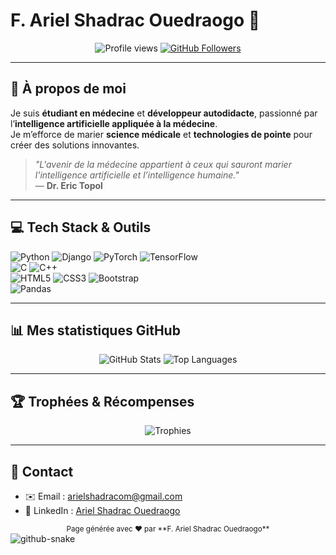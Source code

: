 # F. Ariel Shadrac Ouedraogo 👋

<div align="center">
  <img src="https://komarev.com/ghpvc/?username=ArielShadrac&color=brightgreen" alt="Profile views" />
  <a href="https://github.com/ArielShadrac?tab=followers">
    <img src="https://img.shields.io/github/followers/ArielShadrac?label=Followers&style=social" alt="GitHub Followers" />
  </a>
</div>

---

## 🔭 À propos de moi

Je suis **étudiant en médecine** et **développeur autodidacte**, passionné par l’**intelligence artificielle appliquée à la médecine**.  
Je m’efforce de marier **science médicale** et **technologies de pointe** pour créer des solutions innovantes.

> _"L'avenir de la médecine appartient à ceux qui sauront marier l'intelligence artificielle et l’intelligence humaine."_  
> — **Dr. Eric Topol**

---

## 💻 Tech Stack & Outils

![Python](https://img.shields.io/badge/-Python-3776AB?style=for-the-badge&logo=python&logoColor=white) 
![Django](https://img.shields.io/badge/-Django-092E20?style=for-the-badge&logo=django&logoColor=white) 
![PyTorch](https://img.shields.io/badge/-PyTorch-EE4C2C?style=for-the-badge&logo=pytorch&logoColor=white) 
![TensorFlow](https://img.shields.io/badge/-TensorFlow-FF6F00?style=for-the-badge&logo=tensorflow&logoColor=white)  
![C](https://img.shields.io/badge/-C-00599C?style=for-the-badge&logo=c&logoColor=white) 
![C++](https://img.shields.io/badge/-C++-00599C?style=for-the-badge&logo=cplusplus&logoColor=white)  
![HTML5](https://img.shields.io/badge/-HTML5-E34F26?style=for-the-badge&logo=html5&logoColor=white) 
![CSS3](https://img.shields.io/badge/-CSS3-1572B6?style=for-the-badge&logo=css3&logoColor=white) 
![Bootstrap](https://img.shields.io/badge/-Bootstrap-7952B3?style=for-the-badge&logo=bootstrap&logoColor=white)  
![Pandas](https://img.shields.io/badge/-Pandas-150458?style=for-the-badge&logo=pandas&logoColor=white)

---

## 📊 Mes statistiques GitHub

<div align="center">
  <img src="https://github-readme-stats.vercel.app/api?username=ArielShadrac&show_icons=true&theme=default&count_private=true" alt="GitHub Stats" />
  <img src="https://github-readme-stats.vercel.app/api/top-langs/?username=ArielShadrac&layout=compact&theme=default" alt="Top Languages" />
</div>

---

## 🏆 Trophées & Récompenses

<p align="center">
  <img src="https://github-profile-trophy.vercel.app/?username=ArielShadrac&theme=classic" alt="Trophies" />
</p>

---

## 📝 Contact

- ✉️ Email : arielshadracom@gmail.com  
- 🔗 LinkedIn : [Ariel Shadrac Ouedraogo](https://www.linkedin.com/in/ariel-shadrac)

<div align="center">
  <sub>Page générée avec ❤️ par **F. Ariel Shadrac Ouedraogo**</sub>
</div>


<picture>
  <source media="(prefers-color-scheme: dark)" srcset="https://raw.githubusercontent.com/tobiasmeyhoefer/tobiasmeyhoefer/output/github-snake-dark.svg" />
  <source media="(prefers-color-scheme: light)" srcset="https://raw.githubusercontent.com/tobiasmeyhoefer/tobiasmeyhoefer/output/github-snake.svg" />
  <img alt="github-snake" src="https://raw.githubusercontent.com/tobiasmeyhoefer/tobiasmeyhoefer/output/github-snake.svg" />
</picture>

